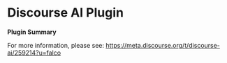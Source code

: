 # **Discourse AI** Plugin

**Plugin Summary**

For more information, please see: https://meta.discourse.org/t/discourse-ai/259214?u=falco
